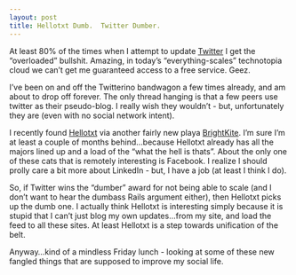 ```yaml
---
layout: post
title: Hellotxt Dumb.  Twitter Dumber.
---
```


At least 80% of the times when I attempt to update
[Twitter](http://www.twitter.com/kitplummer) I get the “overloaded”
bullshit. Amazing, in today’s “everything-scales” technotopia cloud we
can’t get me guaranteed access to a free service. Geez.

I’ve been on and off the Twitterino bandwagon a few times already, and
am about to drop off forever. The only thread hanging is that a few
peers use twitter as their pseudo-blog. I really wish they wouldn’t -
but, unfortunately they are (even with no social network intent).

I recently found [Hellotxt](http://www.hellotxt.com) via another fairly
new playa [BrightKite](http://www.brightkite.com). I’m sure I’m at least
a couple of months behind…because Hellotxt already has all the majors
lined up and a load of the “what the hell is thats”. About the only one
of these cats that is remotely interesting is Facebook. I realize I
should prolly care a bit more about LinkedIn - but, I have a job (at
least I think I do).

So, if Twitter wins the “dumber” award for not being able to scale (and
I don’t want to hear the dumbass Rails argument either), then Hellotxt
picks up the dumb one. I actually think Hellotxt is interesting simply
because it is stupid that I can’t just blog my own updates…from my site,
and load the feed to all these sites. At least Hellotxt is a step
towards unification of the belt.

Anyway…kind of a mindless Friday lunch - looking at some of these new
fangled things that are supposed to improve my social life.

